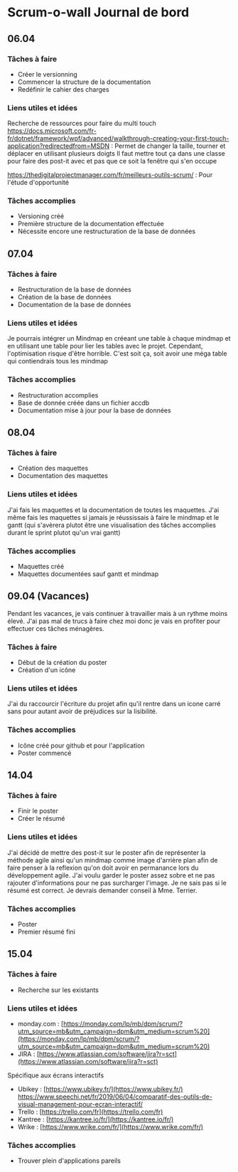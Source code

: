 # Scrum-o-wall Journal de bord
## 06.04
### Tâches à faire
- Créer le versionning
- Commencer la structure de la documentation
- Redéfinir le cahier des charges
### Liens utiles et idées
Recherche de ressources pour faire du multi touch
https://docs.microsoft.com/fr-fr/dotnet/framework/wpf/advanced/walkthrough-creating-your-first-touch-application?redirectedfrom=MSDN : Permet de changer la taille, tourner et déplacer en utilisant plusieurs doigts
Il faut mettre tout ça dans une classe pour faire des post-it avec et pas que ce soit la fenêtre qui s'en occupe

https://thedigitalprojectmanager.com/fr/meilleurs-outils-scrum/ : Pour l'étude d'opportunité
### Tâches accomplies
- Versioning créé
- Première structure de la documentation effectuée
- Nécessite encore une restructuration de la base de données
## 07.04
### Tâches à faire
- Restructuration de la base de données
- Création de la base de données
- Documentation de la base de données
### Liens utiles et idées
Je pourrais intégrer un Mindmap en créeant une table à chaque mindmap et en utilisant une table pour lier les tables avec le projet. Cependant, l'optimisation risque d'être horrible.
C'est soit ça, soit avoir une méga table qui contiendrais tous les mindmap

### Tâches accomplies 
- Restructuration accomplies
- Base de donnée créée dans un fichier accdb
- Documentation mise à jour pour la base de données
## 08.04
### Tâches à faire
- Création des maquettes 
- Documentation des maquettes
### Liens utiles et idées
J'ai fais les maquettes et la documentation de toutes les maquettes. J'ai même fais les maquettes si jamais je réussissais à faire le mindmap et le gantt (qui s'avèrera plutot être une visualisation des tâches accomplies durant le sprint plutot qu'un vrai gantt)
### Tâches accomplies
- Maquettes créé
- Maquettes documentées sauf gantt et mindmap
## 09.04 (Vacances)
Pendant les vacances, je vais continuer à travailler mais à un rythme moins élevé. J'ai pas mal de trucs à faire chez moi donc je vais en profiter pour effectuer ces tâches ménagères.
### Tâches à faire
- Début de la création du poster
- Création d'un icône
### Liens utiles et idées
J'ai du raccourcir l'écriture du projet afin qu'il rentre dans un icone carré sans pour autant avoir de préjudices sur la lisibilité.
### Tâches accomplies
- Icône créé pour github et pour l'application
- Poster commencé
## 14.04 
### Tâches à faire
- Finir le poster
- Créer le résumé
### Liens utiles et idées
J'ai décidé de mettre des post-it sur le poster afin de représenter la méthode agile ainsi qu'un mindmap comme image d'arrière plan afin de faire penser à la reflexion qu'on doit avoir en permanance lors du développement agile. J'ai voulu garder le poster assez sobre et ne pas rajouter d'informations pour ne pas surcharger l'image.
Je ne sais pas si le résumé est correct. Je devrais demander conseil à Mme. Terrier.
### Tâches accomplies
- Poster
- Premier résumé fini
## 15.04
### Tâches à faire
- Recherche sur les existants
### Liens utiles et idées
- monday.com : [https://monday.com/lp/mb/dpm/scrum/?utm_source=mb&utm_campaign=dpm&utm_medium=scrum%20](https://monday.com/lp/mb/dpm/scrum/?utm_source=mb&utm_campaign=dpm&utm_medium=scrum%20)
- JIRA : [https://www.atlassian.com/software/jira?r=sct](https://www.atlassian.com/software/jira?r=sct)

Spécifique aux écrans interactifs 
- Ubikey : [https://www.ubikey.fr/](https://www.ubikey.fr/)
https://www.speechi.net/fr/2019/06/04/comparatif-des-outils-de-visual-management-pour-ecran-interactif/
- Trello : [https://trello.com/fr](https://trello.com/fr)
- Kantree : [https://kantree.io/fr/](https://kantree.io/fr/)
- Wrike : [https://www.wrike.com/fr/](https://www.wrike.com/fr/)
### Tâches accomplies
- Trouver plein d'applications pareils